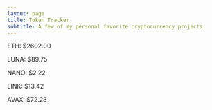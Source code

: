 ```yaml
---
layout: page
title: Token Tracker
subtitle: A few of my personal favorite cryptocurrency projects.
---
```


<!--BEGINCRYPTOINPUT-->
ETH: $2602.00

LUNA: $89.75

NANO: $2.22

LINK: $13.42

AVAX: $72.23

<!--ENDCRYPTOINPUT-->
